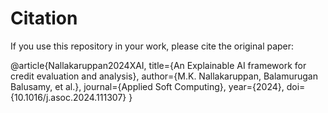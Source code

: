 # Citation

If you use this repository in your work, please cite the original paper:

@article{Nallakaruppan2024XAI,
  title={An Explainable AI framework for credit evaluation and analysis},
  author={M.K. Nallakaruppan, Balamurugan Balusamy, et al.},
  journal={Applied Soft Computing},
  year={2024},
  doi={10.1016/j.asoc.2024.111307}
}

